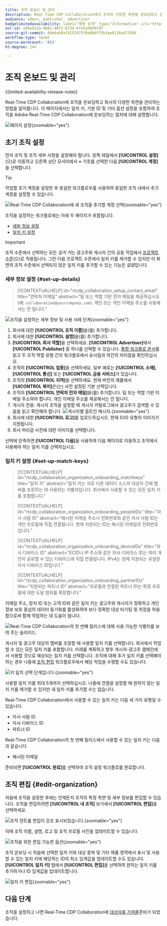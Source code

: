 ```yaml
---
title: 조직 온보드 및 관리
description: Real-Time CDP Collaboration에서 조직의 다양한 측면을 온보딩하고 관리하는 방법을 알아봅니다
audience: admin, publisher, advertiser
badgelimitedavailability: label="제한 공개" type="Informative" url="https://helpx.adobe.com/kr/legal/product-descriptions/real-time-customer-data-platform-collaboration.html newtab=true"
exl-id: a95e932a-9681-48f2-bf34-6fe5a50597d7
source-git-commit: 0de6ab9af8152975f8e0b0f75b1ee0116ed73584
workflow-type: tm+mt
source-wordcount: '853'
ht-degree: 14%

---
```


# 조직 온보드 및 관리

{{limited-availability-release-note}}

Real-Time CDP Collaboration에 조직을 온보딩하고 회사의 다양한 측면을 관리하는 방법을 알아봅니다. 이 페이지에서는 일치 키, 기본 ID 및 기타 옵션 설정을 포함하여 조직을 Adobe Real-Time CDP Collaboration에 온보딩하는 절차에 대해 설명합니다.

![페이지 설정](/help/assets/setup/manage-organization/my-organization.png){zoomable="yes"}

## 초기 조직 설정

먼저 조직 및 조직 세부 사항을 설정해야 합니다. 왼쪽 레일에서 **[!UICONTROL 설정]**(으)로 이동하고 오른쪽 상단 모서리에서 **+** 기호를 선택한 다음 **[!UICONTROL 계정]**&#x200B;을 선택합니다.

>[!TIP]
>
>작업할 초기 계정을 설정한 후 동일한 워크플로우를 사용하여 동일한 조직 내에서 추가 계정을 설정할 수 있습니다.

![Real-Time CDP Collaboration에 새 조직을 추가할 계정 선택](/help/assets/setup/manage-organization/add-new-account.png){zoomable="yes"}

조직을 설정하는 워크플로에는 아래 두 페이지가 포함됩니다.

* [세부 정보 설정](#set-up-details)
* [일치 키 설정](#set-up-match-keys)

>[!IMPORTANT]
>
>조직 수준에서 선택하는 모든 *일치 키*&#x200B;는 광고주와 게시자 간의 공동 작업에서 [프로젝트 수준](/help/guide/collaborate/manage-projects.md)(으)로 적용됩니다. 그런 다음 프로젝트 수준에서 일치 키를 제거할 수 있지만 이 화면의 조직 수준에서 선택되지 않은 일치 키를 추가할 수 있는 기능은 *없음*&#x200B;입니다.

### 세부 정보 설정 {#set-up-details}

>[!CONTEXTUALHELP]
>id="rtcdp_collaboration_setup_contact_email"
>title="연락처 이메일"
>abstract="팀 또는 역할 기반 전자 메일을 제공하십시오(예: `collaboration@yourcompany.com`). 개인 또는 개인 이메일 주소를 사용해서는 안 됩니다."

![조직을 설정하는 세부 정보 및 사용 사례 단계](/help/assets/setup/manage-organization/add-organization-details.png){zoomable="yes"}

1. 회사에 대한 **[!UICONTROL 조직 이름]**&#x200B;을(를) 추가합니다.
2. 회사에 대한 **[!UICONTROL 설명]**&#x200B;을(를) 추가합니다.
3. **[!UICONTROL 회사 역할]**&#x200B;을 선택하세요. **[!UICONTROL Advertiser]**&#x200B;에서 **[!UICONTROL Publisher]** 중 하나를 선택할 수 있습니다. [통합 워크플로 문서](/help/guide/end-to-end-workflow.md)를 읽고 두 조직 역할 유형 간의 워크플로에서 유사점과 약간의 차이점을 확인하십시오.
4. 조직의 **[!UICONTROL 업종]**&#x200B;을 선택하세요. 일부 예로는 **[!UICONTROL 소매]**, **[!UICONTROL 통신]** 또는 **[!UICONTROL 금융 서비스]**&#x200B;가 있습니다.
5. 조직의 **[!UICONTROL 지역]**&#x200B;을 선택하세요. 현재 버전의 제품에서 **[!UICONTROL 북미]**&#x200B;은(는) 사전 설정된 기본 선택입니다.
6. 조직의 **[!UICONTROL 연락처 전자 메일]**&#x200B;을(를) 추가합니다. 팀 또는 역할 기반 이메일 주소여야 합니다. 개인 이메일 주소를 제공해서는 안 됩니다.
7. <span class="preview"> 게시자 전용</span>: 게시자 조직을 설정할 때 게시자 카탈로그에서 광고주가 검색할 수 있음을 읽고 확인해야 합니다.
   ![게시자별 옵트인 메시지.](/help/assets/setup/manage-organization/publisher-specific-optin-message.png){zoomable="yes"}
8. 회사에 대한 **[!UICONTROL 로고]**&#x200B;를 업로드하십시오. 현재 SVG 유형의 이미지가 지원됩니다.
9. 회사 머리글 사진에 대한 이미지를 선택합니다.

선택에 만족하면 **[!UICONTROL 다음]**&#x200B;을 사용하여 다음 페이지로 이동하고 조직에서 사용해야 하는 일치 키를 선택하십시오.

### 일치 키 설정 {#set-up-match-keys}

>[!CONTEXTUALHELP]
>id="rtcdp_collaboration_organization_onboarding_matchkeys"
>title="일치 키"
>abstract="일치 키는 서로 다른 데이터 소스의 대상자 간에 멤버를 조정하는 데 사용되는 식별자입니다. 회사에서 사용할 수 있는 모든 일치 키를 포함합니다."

>[!CONTEXTUALHELP]
>id="rtcdp_collaboration_organization_onboarding_peopleIDs"
>title="자사 사람 ID"
>abstract="해시된 이메일 주소나 전화번호와 같은 자사 사람 ID는 개인 프로필에 직접 연결됩니다. 현재 지원되는 ID는 해시된 이메일과 전화번호입니다."

>[!CONTEXTUALHELP]
>id="rtcdp_collaboration_organization_onboarding_deviceIDs"
>title="자사 디바이스 ID"
>abstract="ECID나 IP 주소와 같은 자사 디바이스 ID는 여러 개인이 공유할 수 있는 디바이스에 직접 연결됩니다. IPv4는 현재 지원되는 유일한 자사 디바이스 ID입니다."

>[!CONTEXTUALHELP]
>id="rtcdp_collaboration_organization_onboarding_partnerIDs"
>title="지원되는 파트너 ID"
>abstract="프로필과 연결된 파트너 ID는 특정 프로필에 대한 도달 범위를 확장합니다."

이메일 주소, 장치 ID 또는 고객 ID와 같은 일치 키는 광고주와 게시자가 정확하고 개인정보 보호 중심의 데이터 동기화를 활성화하여 보다 정확한 대상 타기팅 및 측정을 허용함으로써 함께 작업하는 데 도움이 됩니다.

![Real-Time CDP Collaboration의 첫 번째 릴리스에 대해 사용 가능한 식별자를 보여 주는 슬라이드.](/help/assets/setup/manage-organization/available-identifiers.png)

게시자 및 광고주 대상의 멤버를 조정할 때 사용할 일치 키를 선택합니다. 회사에서 작업할 수 있는 모든 일치 키를 포함합니다. 미래를 계획하고 향후 게시자-광고주 캠페인에서 사용할 것으로 예상되는 일치 키를 선택합니다. 조직에 대해 추가 일치 키를 선택해야 하는 경우 나중에 [조직 편집](#edit-organization) 워크플로우에서 해당 작업을 수행할 수도 있습니다.

![키 일치 선택 단계입니다.](/help/assets/setup/manage-organization/add-organization-match-keys.png){zoomable="yes"}

사용할 일치 키를 최대 5개까지 선택하십시오. 나중에 연결을 설정할 때 원하지 않는 일치 키를 제거할 수 있지만 새 일치 키를 추가할 수는 없습니다.

Real-Time CDP Collaboration에서 사용할 수 있는 일치 키는 다음 세 가지 유형일 수 있습니다.

* 자사 사람 ID
* 자사 디바이스 ID
* 파트너 ID

Real-Time CDP Collaboration의 첫 번째 릴리스에서 사용할 수 있는 일치 키는 다음과 같습니다.

* 해시된 이메일

<!--

not available in the Limited GA release

* Hashed phone
* IPv4

-->

준비되면 **[!UICONTROL 완료]**&#x200B;를 선택하여 조직 설정 워크플로를 완료합니다.

## 조직 편집 {#edit-organization}

처음에 조직을 설정한 후에는 언제든지 조직의 특정 측면 및 세부 정보를 편집할 수 있습니다. 조직을 편집하려면 **[!UICONTROL 내 조직]** 보기에서 **[!UICONTROL 편집]**&#x200B;을 선택하세요.

![조직 컨트롤 편집이 강조 표시되었습니다.](/help/assets/setup/manage-organization/edit-organization.png){zoomable="yes"}

이때 조직 이름, 설명, 로고 및 조직 프로필 사진을 업데이트할 수 있습니다.

![조직을 위한 편집 가능한 옵션](/help/assets/setup/manage-organization/editable-options.png){zoomable="yes"}

조직 온보딩 시 처음에 선택한 일치 키와 대상 중복 및 기타 제품 영역에서 표시 및 사용할 수 있는 일치 키에 해당하는 ID의 최소 임계값을 업데이트할 수도 있습니다. **[!UICONTROL 일치 키]** 탭에서 **[!UICONTROL 편집]**&#x200B;을 선택하여 원하는 일치 키를 추가하거나 ID 임계값을 업데이트합니다.

![일치 키 편집](/help/assets/setup/manage-organization/edit-match-keys.png){zoomable="yes"}

## 다음 단계

조직을 설정하고 나면 Real-Time CDP Collaboration에 [대상자를 가져올](/help/guide/setup/onboard-audiences.md)준비가 되었습니다.
